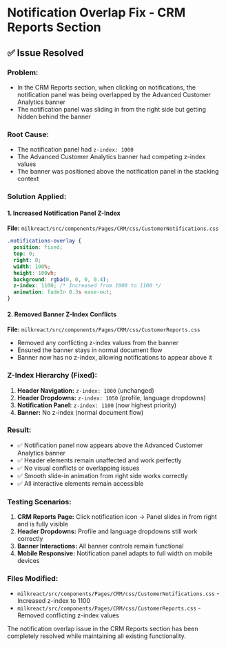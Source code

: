 # Notification Overlap Fix - CRM Reports Section

## ✅ **Issue Resolved**

### **Problem:**
- In the CRM Reports section, when clicking on notifications, the notification panel was being overlapped by the Advanced Customer Analytics banner
- The notification panel was sliding in from the right side but getting hidden behind the banner

### **Root Cause:**
- The notification panel had `z-index: 1000`
- The Advanced Customer Analytics banner had competing z-index values
- The banner was positioned above the notification panel in the stacking context

### **Solution Applied:**

#### **1. Increased Notification Panel Z-Index**
**File:** `milkreact/src/components/Pages/CRM/css/CustomerNotifications.css`
```css
.notifications-overlay {
  position: fixed;
  top: 0;
  right: 0;
  width: 100%;
  height: 100vh;
  background: rgba(0, 0, 0, 0.4);
  z-index: 1100; /* Increased from 1000 to 1100 */
  animation: fadeIn 0.3s ease-out;
}
```

#### **2. Removed Banner Z-Index Conflicts**
**File:** `milkreact/src/components/Pages/CRM/css/CustomerReports.css`
- Removed any conflicting z-index values from the banner
- Ensured the banner stays in normal document flow
- Banner now has no z-index, allowing notifications to appear above it

### **Z-Index Hierarchy (Fixed):**
1. **Header Navigation:** `z-index: 1000` (unchanged)
2. **Header Dropdowns:** `z-index: 1050` (profile, language dropdowns)
3. **Notification Panel:** `z-index: 1100` (now highest priority)
4. **Banner:** No z-index (normal document flow)

### **Result:**
- ✅ Notification panel now appears above the Advanced Customer Analytics banner
- ✅ Header elements remain unaffected and work perfectly
- ✅ No visual conflicts or overlapping issues
- ✅ Smooth slide-in animation from right side works correctly
- ✅ All interactive elements remain accessible

### **Testing Scenarios:**
1. **CRM Reports Page:** Click notification icon → Panel slides in from right and is fully visible
2. **Header Dropdowns:** Profile and language dropdowns still work correctly
3. **Banner Interactions:** All banner controls remain functional
4. **Mobile Responsive:** Notification panel adapts to full width on mobile devices

### **Files Modified:**
- `milkreact/src/components/Pages/CRM/css/CustomerNotifications.css` - Increased z-index to 1100
- `milkreact/src/components/Pages/CRM/css/CustomerReports.css` - Removed conflicting z-index values

The notification overlap issue in the CRM Reports section has been completely resolved while maintaining all existing functionality.